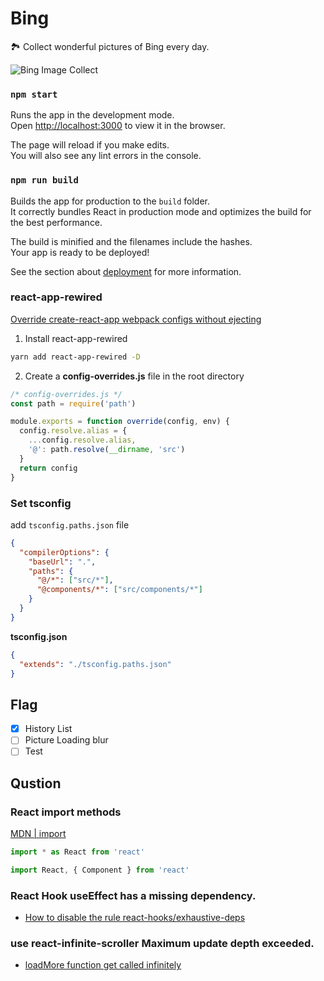 # Bing

🏞 Collect wonderful pictures of Bing every day.

![Bing Image Collect](https://sailor-1256168624.cos.ap-chengdu.myqcloud.com/bing.jpg)

### `npm start`

Runs the app in the development mode.<br>
Open [http://localhost:3000](http://localhost:3000) to view it in the browser.

The page will reload if you make edits.<br>
You will also see any lint errors in the console.

### `npm run build`

Builds the app for production to the `build` folder.<br>
It correctly bundles React in production mode and optimizes the build for the best performance.

The build is minified and the filenames include the hashes.<br>
Your app is ready to be deployed!

See the section about [deployment](https://facebook.github.io/create-react-app/docs/deployment) for more information.

### react-app-rewired

[Override create-react-app webpack configs without ejecting](https://github.com/timarney/react-app-rewired)

1. Install react-app-rewired

```bash
yarn add react-app-rewired -D
```

2. Create a **config-overrides.js**  file in the root directory

```js
/* config-overrides.js */
const path = require('path')

module.exports = function override(config, env) {
  config.resolve.alias = {
    ...config.resolve.alias,
    '@': path.resolve(__dirname, 'src')
  }
  return config
}
```

### Set tsconfig

add `tsconfig.paths.json` file

```json
{
  "compilerOptions": {
    "baseUrl": ".",
    "paths": {
      "@/*": ["src/*"],
      "@components/*": ["src/components/*"]
    }
  }
}
```

**tsconfig.json**

```json
{
  "extends": "./tsconfig.paths.json"
}
```

## Flag

- [x] History List
- [ ] Picture Loading blur
- [ ] Test

## Qustion

### React import methods

[MDN | import](https://developer.mozilla.org/zh-CN/docs/Web/JavaScript/Reference/Statements/import)

```js
import * as React from 'react'
```

```js
import React, { Component } from 'react'
```

### React Hook useEffect has a missing dependency.

- [How to disable the rule react-hooks/exhaustive-deps](https://github.com/facebook/create-react-app/issues/6880)

### use react-infinite-scroller Maximum update depth exceeded.

- [loadMore function get called infinitely](https://github.com/CassetteRocks/react-infinite-scroller/issues/163)
